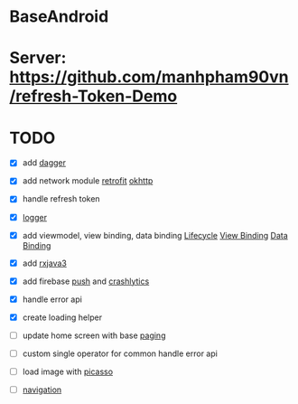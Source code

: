 # BaseAndroid

# Server: https://github.com/manhpham90vn/refresh-Token-Demo

# TODO

- [x] add [dagger](https://github.com/google/dagger)

- [x] add network module [retrofit](https://github.com/square/retrofit) [okhttp](https://github.com/square/okhttp)

- [x] handle refresh token

- [x] [logger](https://github.com/JakeWharton/timber)

- [x] add viewmodel, view binding, data binding [Lifecycle](https://developer.android.com/jetpack/androidx/releases/lifecycle) [View Binding](https://developer.android.com/topic/libraries/view-binding) [Data Binding](https://developer.android.com/topic/libraries/data-binding/start)

- [x] add [rxjava3](https://github.com/ReactiveX/RxJava)

- [x] add firebase [push](https://firebase.google.com/docs/cloud-messaging) and [crashlytics](https://firebase.google.com/docs/crashlytics)

- [x] handle error api

- [x] create loading helper

- [ ] update home screen with base [paging](https://developer.android.com/topic/libraries/architecture/paging/v3-overview)

- [ ] custom single operator for common handle error api

- [ ] load image with [picasso](https://github.com/square/picasso)

- [ ] [navigation](https://developer.android.com/guide/navigation/navigation-principles)
